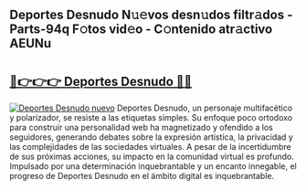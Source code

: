 ## Deportes Desnudo N𝚞𝚎vos desn𝚞dos filtr𝚊dos - Parts-94q F𝚘tos vid𝚎o - C𝚘ntenido atr𝚊ctivo AEUNu

# <h2><a href="http://mb4rjq.tromn.icu/?c=Deportes+Desnudo">🔗👉👉👉 Deportes Desnudo 🔗🔗</a></h2>

[![Deportes Desnudo nuevo](https://i.imgur.com/pEAQMta.gif)](http://mb4rjq.tromn.icu/?c=Deportes+Desnudo)
Deportes Desnudo, un personaje multifacético y polarizador, se resiste a las etiquetas simples. Su enfoque poco ortodoxo para construir una personalidad web ha magnetizado y ofendido a los seguidores, generando debates sobre la expresión artística, la privacidad y las complejidades de las sociedades virtuales. A pesar de la incertidumbre de sus próximas acciones, su impacto en la comunidad virtual es profundo. Impulsado por una determinación inquebrantable y un encanto innegable, el progreso de Deportes Desnudo en el ámbito digital es inquebrantable.
